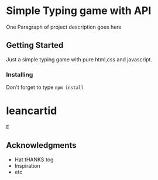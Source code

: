 # Simple Typing game with API

One Paragraph of project description goes here

## Getting Started

Just a simple typing game with pure html,css and javascript.

### Installing

Don't forget to type ``` npm install ```

# leancartid

E
## Acknowledgments

* Hat tHANKS tog
* Inspiration
* etc
